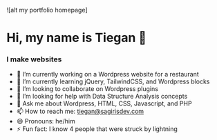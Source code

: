 ![alt my portfolio homepage] 

# Hi, my name is Tiegan 👋

### I make websites

- 🔭 I’m currently working on a Wordpress website for a restaurant
- 🌱 I’m currently learning jQuery, TailwindCSS, and Wordpress blocks
- 👯 I’m looking to collaborate on Wordpress plugins
- 🤔 I’m looking for help with Data Structure Analysis concepts
- 💬 Ask me about Wordpress, HTML, CSS, Javascript, and PHP
- 📫 How to reach me: tiegan@sagirisdev.com
- 😄 Pronouns: he/him
- ⚡ Fun fact: I know 4 people that were struck by lightning

